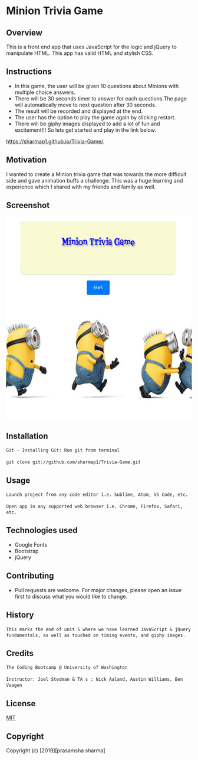 # Minion Trivia Game

## Overview

This is a front end app that uses JavaScript for the logic and jQuery to manipulate HTML. This app has valid HTML and stylish CSS.

## Instructions

- In this game, the user will be given 10 questions about Minions with multiple choice answers.
- There will be 30 seconds timer to answer for each questions.The page will automatically move to next question after 30 seconds.
- The result will be recorded and displayed at the end.
- The user has the option to play the game again by clicking restart.
- There will be giphy images displayed to add a lot of fun and excitement!!! So lets get started and play in the link below:

https://sharmap1.github.io/Trivia-Game/.

## Motivation

I wanted to create a Minion trivia game that was towards the more difficult side and gave animation buffs a challenge. This was a huge learning and experience which I shared with my friends and family as well.

## Screenshot

<img src="assets/images/Capture-1.JPG" width="550" height="550">

## Installation

```
Git - Installing Git: Run git from terminal

git clone git://github.com/sharmap1/Trivia-Game.git

```

## Usage

```
Launch project from any code editor i.e. Sublime, Atom, VS Code, etc.

Open app in any supported web browser i.e. Chrome, Firefox, Safari, etc.
```

## Technologies used

- Google Fonts
- Bootstrap
- jQuery

## Contributing

- Pull requests are welcome. For major changes, please open an issue first
  to discuss what you would like to change.

## History

```
This marks the end of unit 5 where we have learned JavaScript & jQuery
fundamentals, as well as touched on timing events, and giphy images.
```

## Credits

```
The Coding Bootcamp @ University of Washington

Instructor: Joel Stedman & TA s : Nick Aaland, Austin Williams, Ben Vaagen
```

## License

[MIT](https://choosealicense.com/licenses/mit/)

## Copyright

Copyright (c) [2019][prasamsha sharma]
